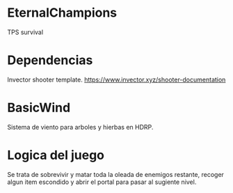 # EternalChampions
TPS survival

# Dependencias
Invector shooter template.
https://www.invector.xyz/shooter-documentation

# BasicWind
Sistema de viento para arboles y hierbas en HDRP.

# Logica del juego
Se trata de sobrevivir y matar toda la oleada de enemigos restante, recoger algun item escondido y abrir el portal para pasar al sugiente nivel.
